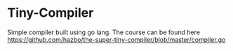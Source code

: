# Tiny-Compiler

Simple compiler built using go lang. The course can be found here https://github.com/hazbo/the-super-tiny-compiler/blob/master/compiler.go